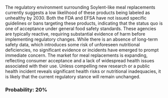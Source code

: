 The regulatory environment surrounding Soylent-like meal replacements currently suggests a low likelihood of these products being labeled as unhealthy by 2030. Both the FDA and EFSA have not issued specific guidelines or bans targeting these products, indicating that the status quo is one of acceptance under general food safety standards. These agencies are typically reactive, requiring substantial evidence of harm before implementing regulatory changes. While there is an absence of long-term safety data, which introduces some risk of unforeseen nutritional deficiencies, no significant evidence or incidents have emerged to prompt immediate concern. The market for meal replacements is expanding, reflecting consumer acceptance and a lack of widespread health issues associated with their use. Unless compelling new research or a public health incident reveals significant health risks or nutritional inadequacies, it is likely that the current regulatory stance will remain unchanged.

### Probability: 20%